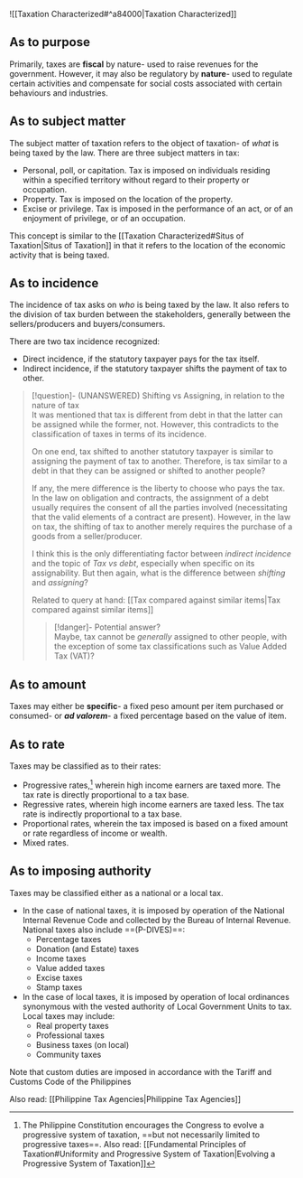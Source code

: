 ![[Taxation Characterized#^a84000|Taxation Characterized]]

## As to purpose
Primarily, taxes are **fiscal** by nature- used to raise revenues for the government. However, it may also be regulatory by **nature**- used to regulate certain activities and compensate for social costs associated with certain behaviours and industries.

## As to subject matter
The subject matter of taxation refers to the object of taxation- of *what* is being taxed by the law. There are three subject matters in tax:
- Personal, poll, or capitation. Tax is imposed on individuals residing within a specified territory without regard to their property or occupation.
- Property. Tax is imposed on the location of the property.
- Excise or privilege. Tax is imposed in the performance of an act, or of an enjoyment of privilege, or of an occupation.

This concept is similar to the [[Taxation Characterized#Situs of Taxation|Situs of Taxation]] in that it refers to the location of the economic activity that is being taxed.
## As to incidence
The incidence of tax asks on *who* is being taxed by the law. It also refers to the division of tax burden between the stakeholders, generally between the sellers/producers and buyers/consumers.

There are two tax incidence recognized:
- Direct incidence, if the statutory taxpayer pays for the tax itself.
- Indirect incidence, if the statutory taxpayer shifts the payment of tax to other.

> [!question]- (UNANSWERED) Shifting vs Assigning, in relation to the nature of tax  
> It was mentioned that tax is different from debt in that the latter can be assigned while the former, not. However, this contradicts to the classification of taxes in terms of its incidence.
> 
> On one end, tax shifted to another statutory taxpayer is similar to assigning the payment of tax to another. Therefore, is tax similar to a debt in that they can be assigned or shifted to another people?
> 
> If any, the mere difference is the liberty to choose who pays the tax. In the law on obligation and contracts, the assignment of a debt usually requires the consent of all the parties involved (necessitating that the valid elements of a contract are present). However, in the law on tax, the shifting of tax to another merely requires the purchase of a goods from a seller/producer.
> 
> I think this is the only differentiating factor between *indirect incidence* and the topic of *Tax vs debt*, especially when specific on its assignability. But then again, what is the difference between *shifting* and *assigning*?
> 
> Related to query at hand: [[Tax compared against similar items|Tax compared against similar items]]
> 
> > [!danger]- Potential answer?  
> > Maybe, tax cannot be *generally* assigned to other people, with the exception of some tax classifications such as Value Added Tax (VAT)?

## As to amount
Taxes may either be **specific**- a fixed peso amount per item purchased or consumed- or ***ad valorem***- a fixed percentage based on the value of item.
## As to rate
Taxes may be classified as to their rates:
- Progressive rates,[^1] wherein high income earners are taxed more. The tax rate is directly proportional to a tax base.
- Regressive rates, wherein high income earners are taxed less. The tax rate is indirectly proportional to a tax base.
- Proportional rates, wherein the tax imposed is based on a fixed amount or rate regardless of income or wealth.
- Mixed rates.
## As to imposing authority
Taxes may be classified either as a national or a local tax.
- In the case of national taxes, it is imposed by operation of the National Internal Revenue Code and collected by the Bureau of Internal Revenue. National taxes also include ==(P-DIVES)==:
	- Percentage taxes
	- Donation (and Estate) taxes
	- Income taxes
	- Value added taxes
	- Excise taxes
	- Stamp taxes
- In the case of local taxes, it is imposed by operation of local ordinances synonymous with the vested authority of Local Government Units to tax. Local taxes may include:
	- Real property taxes
	- Professional taxes
	- Business taxes (on local)
	- Community taxes

Note that custom duties are imposed in accordance with the Tariff and Customs Code of the Philippines

Also read: [[Philippine Tax Agencies|Philippine Tax Agencies]]

[^1]: The Philippine Constitution encourages the Congress to evolve a progressive system of taxation, ==but not necessarily limited to progressive taxes==. Also read: [[Fundamental Principles of Taxation#Uniformity and Progressive System of Taxation|Evolving a Progressive System of Taxation]]
